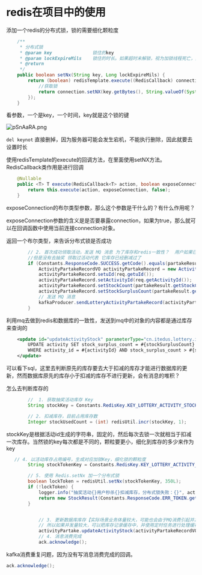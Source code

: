 # redis在项目中的使用

添加一个redis的分布式锁，锁的需要细化颗粒度

```java
    /**
     * 分布式锁
     * @param key               锁住的key
     * @param lockExpireMils    锁住的时长。如果超时未解锁，视为加锁线程死亡，其他线程可夺取锁
     * @return
     */
    public boolean setNx(String key, Long lockExpireMils) {
        return (boolean) redisTemplate.execute((RedisCallback) connection -> {
            //获取锁
            return connection.setNX(key.getBytes(), String.valueOf(System.currentTimeMillis() + lockExpireMils + 1).getBytes());
        });
    }
```

看参数，一个是key，一个时间，key就是这个锁的键

![pSnAaRA.png](https://s1.ax1x.com/2023/01/11/pSnAaRA.png)

``del keynot`` 直接删掉，因为服务器可能会发生宕机，不能执行删除，因此就要去设置时长

使用redisTemplate的execute的回调方法，在里面使用setNX方法。RedisCallback类作用是进行回调

```java
    @Nullable
    public <T> T execute(RedisCallback<T> action, boolean exposeConnection) {
        return this.execute(action, exposeConnection, false);
    }
```

exposeConnection的布尔类型参数，那么这个参数是干什么的？有什么作用呢？

exposeConnection参数的含义是是否要暴露connection，如果为true，那么就可以在回调函数中使用当前连接connection对象。

返回一个布尔类型，来告诉分布式锁是否成功


```java
        // 2. 首次成功领取活动，发送 MQ 消息 为了库存和redis一致性？  用户如果已经领取过活动了
        //但是没有去抽奖 领取过活动代表 它库存已经删减过了
        if (Constants.ResponseCode.SUCCESS.getCode().equals(partakeResult.getCode())) {
            ActivityPartakeRecordVO activityPartakeRecord = new ActivityPartakeRecordVO();
            activityPartakeRecord.setuId(req.getuId());
            activityPartakeRecord.setActivityId(req.getActivityId());
            activityPartakeRecord.setStockCount(partakeResult.getStockCount());
            activityPartakeRecord.setStockSurplusCount(partakeResult.getStockSurplusCount());
            // 发送 MQ 消息
            kafkaProducer.sendLotteryActivityPartakeRecord(activityPartakeRecord);
        }
```

利用mq去做到redis和数据库的一致性，发送到mq中的对象的内容都是通过库存来查询的

```xml
    <update id="updateActivityStock" parameterType="cn.itedus.lottery.infrastructure.po.Activity">
        UPDATE activity SET stock_surplus_count = #{stockSurplusCount}
        WHERE activity_id = #{activityId} AND stock_surplus_count > #{stockSurplusCount}
    </update>
```

可以看下sql，这里去判断原先的库存要去大于扣减的库存才能进行数据库的更新，然而数据库原先的库存小于扣减的库存不进行更新，会有消息的堆积？



怎么去判断库存的

```java
        //  1. 获取抽奖活动库存 Key  
        String stockKey = Constants.RedisKey.KEY_LOTTERY_ACTIVITY_STOCK_COUNT(activityId);

        // 2. 扣减库存，目前占用库存数
        Integer stockUsedCount = (int) redisUtil.incr(stockKey, 1);
```

stockKey是根据活动id生成的字符串，固定的，然后每次去锁一次就相当于扣减一次库存。当然锁的key每次都是不同的，颗粒要更小，细化到库存的多少来作为key

```java
   // 4. 以活动库存占用编号，生成对应加锁Key，细化锁的颗粒度
        String stockTokenKey = Constants.RedisKey.KEY_LOTTERY_ACTIVITY_STOCK_COUNT_TOKEN(activityId, stockUsedCount);

        // 5. 使用 Redis.setNx 加一个分布式锁
        boolean lockToken = redisUtil.setNx(stockTokenKey, 350L);
        if (!lockToken) {
            logger.info("抽奖活动{}用户秒杀{}扣减库存，分布式锁失败：{}", activityId, uId, stockTokenKey);
            return new StockResult(Constants.ResponseCode.ERR_TOKEN.getCode(), Constants.ResponseCode.ERR_TOKEN.getInfo());
        }

```


```java

            // 3. 更新数据库库存【实际场景业务体量较大，可能也会由于MQ消费引起并发，对数据库产生压力，
            // 所以如果并发量较大，可以把库存记录缓存中，并使用定时任务进行处理缓存和数据库库存同步，减少对数据库的操作次数】
            activityPartake.updateActivityStock(activityPartakeRecordVO);
            // 4. 消息消费完成
            ack.acknowledge();
```

kafka消费重复问题，因为没有写消息消费完成的回调。

```java
ack.acknowledge();
```
